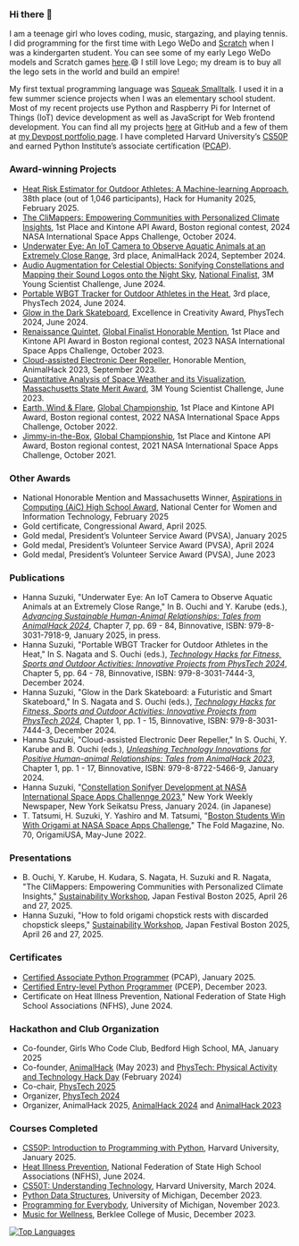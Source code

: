 ### Hi there 👋

I am a teenage girl who loves coding, music, stargazing, and playing tennis. I did programming for the first time with Lego WeDo and [Scratch](https://scratch.mit.edu/users/hssboston/) when I was a kindergarten student. You can see some of my early Lego WeDo models and Scratch games [here](https://github.com/HSSBoston/early).😄 I still love Lego; my dream is to buy all the lego sets in the world and build an empire!

My first textual programming language was [Squeak Smalltalk](https://squeak.org/). I used it in a few summer science projects when I was an elementary school student. Most of my recent projects use Python and Raspberry Pi for Internet of Things (IoT) device development as well as JavaScript for Web frontend development. You can find all my projects [here](https://github.com/HSSBoston?tab=repositories) at GitHub and a few of them at [my Devpost portfolio page](https://devpost.com/HSSBoston). I have completed Harvard University’s [CS50P](https://www.edx.org/learn/python/harvard-university-cs50-s-introduction-to-programming-with-python) and earned Python Institute’s associate certification ([PCAP](https://pythoninstitute.org/pcap)).  

### Award-winning Projects
- [Heat Risk Estimator for Outdoor Athletes: A Machine-learning Approach](https://github.com/HSSBoston/wbgt-clf), 38th place (out of 1,046 participants), Hack for Humanity 2025, February 2025. 
- [The CliMappers: Empowering Communities with Personalized Climate Insights](https://github.com/HSSBoston/climappers), 1st Place and Kintone API Award, Boston regional contest, 2024 NASA International Space Apps Challenge, October 2024.
- [Underwater Eye: An IoT Camera to Observe Aquatic Animals at an Extremely Close Range](https://github.com/HSSBoston/underwater-eye), 3rd place, AnimalHack 2024, September 2024.
- [Audio Augmentation for Celestial Objects: Sonifying Constellations and Mapping their Sound Logos onto the Night Sky](https://github.com/HSSBoston/constellation-sonifier), [National Finalist](https://youngscientistlab.com/annual-challenge/finalists-mentors-judges/finalists/hanna-suzuki-2024), 3M Young Scientist Challenge, June 2024.
- [Portable WBGT Tracker for Outdoor Athletes in the Heat](https://github.com/HSSBoston/wbgt), 3rd place, PhysTech 2024, June 2024.
- [Glow in the Dark Skateboard](https://github.com/HSSBoston/skateboard), Excellence in Creativity Award, PhysTech 2024, June 2024.
- [Renaissance Quintet](https://github.com/HSSBoston/renaissance-quintet), [Global Finalist Honorable Mention](https://www.spaceappschallenge.org/2023/awards/honorable-mentions/), 1st Place and Kintone API Award in Boston regional contest, 2023 NASA International Space Apps Challenge, October 2023.
- [Cloud-assisted Electronic Deer Repeller](https://github.com/HSSBoston/deer-repeller), Honorable Mention, AnimalHack 2023, September 2023. 
- [Quantitative Analysis of Space Weather and its Visualization](https://github.com/HSSBoston/space-weather-smart-mirror), [Massachusetts State Merit Award](https://youngscientistlab.com/annual-challenge/finalists-mentors-judges/state-merit-winners?years=2023), 3M Young Scientist Challenge, June 2023. 
- [Earth, Wind & Flare](https://github.com/HSSBoston/earth-wind-and-flare), [Global Championship](https://2022.spaceappschallenge.org/awards/), 1st Place and Kintone API Award, Boston regional contest, 2022 NASA International Space Apps Challenge, October 2022.  
- [Jimmy-in-the-Box](https://github.com/HSSBoston/jimmy-in-the-box), [Global Championship](https://2021.spaceappschallenge.org/awards/), 1st Place and Kintone API Award, Boston regional contest, 2021 NASA International Space Apps Challenge, October 2021. 

### Other Awards

- National Honorable Mention and Massachusetts Winner, [Aspirations in Computing (AiC) High School Award](https://www.aspirations.org/people/hanna-s/150626), National Center for Women and Information Technology, February 2025
- Gold certificate, Congressional Award, April 2025. 
- Gold medal, President’s Volunteer Service Award (PVSA), January 2025
- Gold medal, President’s Volunteer Service Award (PVSA), April 2024
- Gold medal, President’s Volunteer Service Award (PVSA), June 2023

### Publications
<!-- - Hanna Suzuki, "Machine Learning-based Heat Risk Estimation for Outdoor Sports," In *Proc. of 11th International Young Researchers' Conference*, July 2025.-->
- Hanna Suzuki, "Underwater Eye: An IoT Camera to Observe Aquatic Animals at an Extremely Close Range," In B. Ouchi and Y. Karube (eds.), *[Advancing Sustainable Human-Animal Relationships: Tales from AnimalHack 2024]()*, Chapter 7, pp. 69 - 84, Binnovative, ISBN: 979-8-3031-7918-9, January 2025, in press. 
- Hanna Suzuki, "Portable WBGT Tracker for Outdoor Athletes in the Heat," In S. Nagata and S. Ouchi (eds.), *[Technology Hacks for Fitness, Sports and Outdoor Activities: Innovative Projects from PhysTech 2024](https://www.amazon.com/dp/B0DQX74Y9H)*, Chapter 5, pp. 64 - 78, Binnovative, ISBN: 979-8-3031-7444-3, December 2024.
- Hanna Suzuki, "Glow in the Dark Skateboard: a Futuristic and Smart Skateboard," In S. Nagata and S. Ouchi (eds.), *[Technology Hacks for Fitness, Sports and Outdoor Activities: Innovative Projects from PhysTech 2024](https://www.amazon.com/dp/B0DQX74Y9H)*, Chapter 1, pp. 1 - 15, Binnovative, ISBN: 979-8-3031-7444-3, December 2024.
- Hanna Suzuki, "Cloud-assisted Electronic Deer Repeller," In S. Ouchi, Y. Karube and B. Ouchi (eds.), *[Unleashing Technology Innovations for Positive Human-animal Relationships: Tales from AnimalHack 2023](https://www.amazon.com/dp/B0CSBPT21P)*, Chapter 1, pp. 1 - 17, Binnovative, ISBN: 979-8-8722-5466-9, January 2024.
- Hanna Suzuki, "[Constellation Sonifyer Development at NASA International Space Apps Challennge 2023](https://www.nyseikatsu.com/ny-news/12/2023/40075/7/)," New York Weekly Newspaper, New York Seikatsu Press, January 2024. (in Japanese)
- T. Tatsumi, H. Suzuki, Y. Yashiro and M. Tatsumi, "[Boston Students Win With Origami at NASA Space Apps Challenge](https://origamiusa.org/thefold/article/boston-students-win-origami-nasa-space-apps-challenge)," The Fold Magazine, No. 70, OrigamiUSA, May-June 2022.

### Presentations

- B. Ouchi, Y. Karube, H. Kudara, S. Nagata, H. Suzuki and R. Nagata, "The CliMappers: Empowering Communities with Personalized Climate Insights," [Sustainability Workshop](https://www.japanfestivalboston.org/sustainability-2025), Japan Festival Boston 2025, April 26 and 27, 2025.
- Hanna Suzuki, "How to fold origami chopstick rests with discarded chopstick sleeps," [Sustainability Workshop](https://www.japanfestivalboston.org/sustainability-2025), Japan Festival Boston 2025, April 26 and 27, 2025.

### Certificates

- [Certified Associate Python Programmer](https://pythoninstitute.org/pcap) (PCAP), January 2025. 
- [Certified Entry-level Python Programmer](https://pythoninstitute.org/pcep) (PCEP), December 2023.
- Certificate on Heat Illness Prevention, National Federation of State High School Associations (NFHS), June 2024.  

### Hackathon and Club Organization

- Co-founder, Girls Who Code Club, Bedford High School, MA, January 2025
- Co-founder, [AnimalHack](https://animalhack.org/) (May 2023) and [PhysTech: Physical Activity and Technology Hack Day](https://binnovative-boston.github.io/phystech/) (February 2024)
- Co-chair, [PhysTech 2025](https://binnovative-boston.github.io/phystech/2025.html)
- Organizer, [PhysTech 2024](https://binnovative-boston.github.io/phystech/2024.html)
- Organizer, AnimalHack 2025, [AnimalHack 2024](https://animalhack.org/ah24/) and [AnimalHack 2023](https://animalhack.org/ah23/)


### Courses Completed

- [CS50P: Introduction to Programming with Python](https://www.edx.org/learn/python/harvard-university-cs50-s-introduction-to-programming-with-python), Harvard University, January 2025. 
- [Heat Illness Prevention](https://nfhslearn.com/courses/heat-illness-prevention-2), National Federation of State High School Associations (NFHS), June 2024.
- [CS50T: Understanding Technology](https://www.edx.org/learn/computer-science/harvard-university-cs50-s-understanding-technology), Harvard University, March 2024.
- [Python Data Structures](https://www.coursera.org/learn/python), University of Michigan, December 2023. 
- [Programming for Everybody](https://www.coursera.org/learn/python-data), University of Michigan, November 2023. 
- [Music for Wellness](https://www.coursera.org/learn/music-for-wellness), Berklee College of Music, December 2023. 

[![Top Languages](https://github-readme-stats.vercel.app/api/top-langs/?username=hssboston&layout=compact)](https://github.com/hssboston)


<!--
**HSSBoston/hssboston** is a ✨ _special_ ✨ repository because its `README.md` (this file) appears on your GitHub profile.

Here are some ideas to get you started:

- 🔭 I’m currently working on ...
- 🌱 I’m currently learning ...
- 👯 I’m looking to collaborate on ...
- 🤔 I’m looking for help with ...
- 💬 Ask me about ...
- 📫 How to reach me: ...
- 😄 Pronouns: ...
- ⚡ Fun fact: ...
-->
